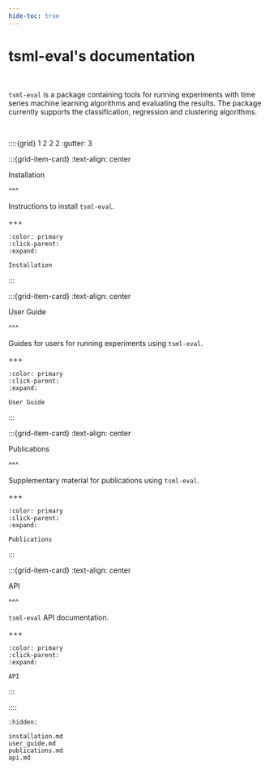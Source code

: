 ```yaml
---
hide-toc: true
---
```


# tsml-eval's documentation

<br>

``tsml-eval`` is a package containing tools for running experiments with time series
machine learning algorithms and evaluating the results. The package currently supports
the classification, regression and clustering algorithms.

<br>

::::{grid} 1 2 2 2
:gutter: 3

:::{grid-item-card}
:text-align: center

Installation

^^^

Instructions to install ``tsml-eval``.

+++

```{button-ref} installation.md
:color: primary
:click-parent:
:expand:

Installation
```

:::

:::{grid-item-card}
:text-align: center

User Guide

^^^

Guides for users for running experiments using ``tsml-eval``.

+++

```{button-ref} user_guide.md
:color: primary
:click-parent:
:expand:

User Guide
```

:::

:::{grid-item-card}
:text-align: center

Publications

^^^

Supplementary material for publications using ``tsml-eval``.

+++

```{button-ref} publications.md
:color: primary
:click-parent:
:expand:

Publications
```

:::

:::{grid-item-card}
:text-align: center

API

^^^

``tsml-eval`` API documentation.

+++

```{button-ref} api.md
:color: primary
:click-parent:
:expand:

API
```

:::

::::

```{toctree}
:hidden:

installation.md
user_guide.md
publications.md
api.md
```
